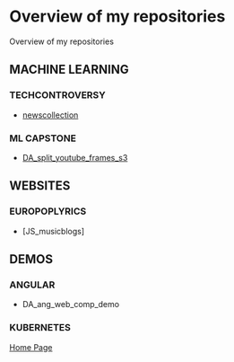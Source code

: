 # Overview of my repositories
Overview of my repositories
## MACHINE LEARNING

### TECHCONTROVERSY

* [newscollection](http://github.com/diegoam/newscollection)

### ML CAPSTONE
* [DA_split_youtube_frames_s3](http://github.com/diegoam/DA_split_youtube_frames_s3)

## WEBSITES

### EUROPOPLYRICS

* [JS_musicblogs]


## DEMOS

### ANGULAR

* DA_ang_web_comp_demo

### KUBERNETES


[Home Page](http://www.amicabile.com/)
